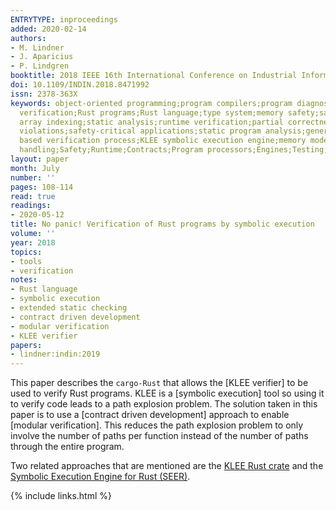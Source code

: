```yaml
---
ENTRYTYPE: inproceedings
added: 2020-02-14
authors:
- M. Lindner
- J. Aparicius
- P. Lindgren
booktitle: 2018 IEEE 16th International Conference on Industrial Informatics (INDIN)
doi: 10.1109/INDIN.2018.8471992
issn: 2378-363X
keywords: object-oriented programming;program compilers;program diagnostics;program
  verification;Rust programs;Rust language;type system;memory safety;safety conditions;raw
  array indexing;static analysis;runtime verification;partial correctness guarantees;safety
  violations;safety-critical applications;static program analysis;generic contract
  based verification process;KLEE symbolic execution engine;memory model;rustc compiler;panic
  handling;Safety;Runtime;Contracts;Program processors;Engines;Testing;Data models
layout: paper
month: July
number: ''
pages: 108-114
read: true
readings:
- 2020-05-12
title: No panic! Verification of Rust programs by symbolic execution
volume: ''
year: 2018
topics:
- tools
- verification
notes:
- Rust language
- symbolic execution
- extended static checking
- contract driven development
- modular verification
- KLEE verifier
papers:
- lindner:indin:2019
---
```


This paper describes the `cargo-Rust` that allows the [KLEE verifier]
to be used to verify Rust programs.
KLEE is a [symbolic execution] tool so using it to verify code leads
to a path explosion problem.
The solution taken in this paper is to use a [contract driven development]
approach to enable [modular verification].
This reduces the path explosion problem to only involve the number of
paths per function instead of the number of paths through the entire
program.

Two related approaches that are mentioned are the
[KLEE Rust crate]
and the
[Symbolic Execution Engine for Rust (SEER)][SEER].

[KLEE Rust crate]: https://github.com/jawline/klee-rust
[SEER]: https://github.com/dwrensha/seer

{% include links.html %}
